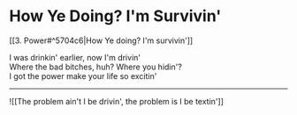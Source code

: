 # How Ye Doing? I'm Survivin'

[[3. Power#^5704c6|How Ye doing? I'm survivin']]

I was drinkin' earlier, now I'm drivin'  
Where the bad bitches, huh? Where you hidin'?  
I got the power make your life so excitin'

---

![[The problem ain't I be drivin', the problem is I be textin']]
